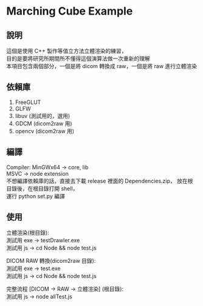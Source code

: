 # Marching Cube Example

## 說明

這個是使用 C++ 製作等值立方法立體渲染的練習，  
目的是要將研究所期間所不懂得這個演算法做一次重新的理解  
本項目包含兩個部分，一個是將 dicom 轉換成 raw，一個是將 raw 進行立體渲染

## 依賴庫

1. FreeGLUT
2. GLFW
3. libuv (測試用的，選用)
4. GDCM (dicom2raw 用)
5. opencv (dicom2raw 用)

## 編譯

Compiler:
MinGWx64 -> core, lib  
MSVC -> node extension  
不想編譯依賴庫的話，直接去下載 release 裡面的 Dependencies.zip，
放在根目錄後，在根目錄打開 shell，  
運行 python set.py 編譯

## 使用

立體渲染(根目錄):  
測試用 exe -> testDrawler.exe  
測試用 js -> cd Node && node test.js

DICOM RAW 轉換(dicom2raw 目錄):  
測試用 exe -> test.exe  
測試用 js -> cd Node && node test.js

完整流程 [DICOM -> RAW -> 立體渲染] (根目錄):  
測試用 js -> node allTest.js
